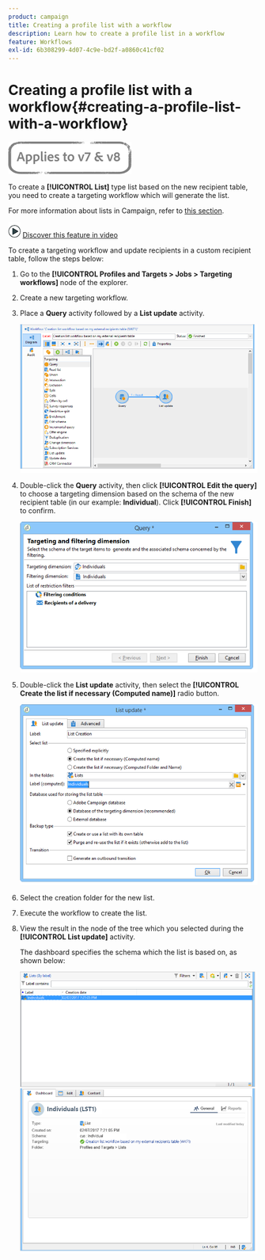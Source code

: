 ```yaml
---
product: campaign
title: Creating a profile list with a workflow
description: Learn how to create a profile list in a workflow
feature: Workflows
exl-id: 6b308299-4d07-4c9e-bd2f-a0860c41cf02
---
```

# Creating a profile list with a workflow{#creating-a-profile-list-with-a-workflow}

![](../../assets/common.svg)

To create a **[!UICONTROL List]** type list based on the new recipient table, you need to create a targeting workflow which will generate the list. 

For more information about lists in Campaign, refer to [this section](../../platform/using/creating-and-managing-lists.md#about-lists-in-adobe-campaign).

![](assets/do-not-localize/how-to-video.png) [Discover this feature in video](../../platform/using/creating-and-managing-lists.md#create-list-in-a-wf-video)

To create a targeting workflow and update recipients in a custom recipient table, follow the steps below: 

1. Go to the **[!UICONTROL Profiles and Targets > Jobs > Targeting workflows]** node of the explorer.
1. Create a new targeting workflow.
1. Place a **Query** activity followed by a **List update** activity.

   ![](assets/mapping_create_list_workflow01.png)

1. Double-click the **Query** activity, then click **[!UICONTROL Edit the query]** to choose a targeting dimension based on the schema of the new recipient table (in our example: **Individual**). Click **[!UICONTROL Finish]** to confirm.

   ![](assets/mapping_create_list_workflow03.png)

1. Double-click the **List update** activity, then select the **[!UICONTROL Create the list if necessary (Computed name)]** radio button.

   ![](assets/mapping_create_list_workflow02.png)

1. Select the creation folder for the new list.
1. Execute the workflow to create the list.
1. View the result in the node of the tree which you selected during the **[!UICONTROL List update]** activity.

   The dashboard specifies the schema which the list is based on, as shown below:

   ![](assets/mapping_list_view.png)

